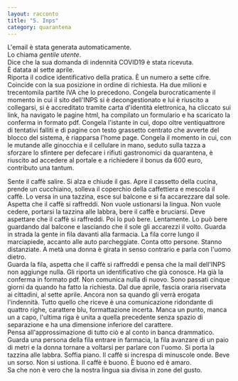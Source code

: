 ```yaml
---
layout: racconto
title: "5. Inps"
category: quarantena
---
```


L'email è stata generata automaticamente.  
Lo chiama *gentile utente*.  
Dice che la sua domanda di indennità COVID19 è stata ricevuta.  
È datata al sette aprile.  
Riporta il codice identificativo della pratica. È un numero a sette cifre. Coincide con la sua posizione in ordine di richiesta. Ha due milioni e trecentomila partite IVA che lo precedono. Congela burocraticamente il momento in cui il sito dell'INPS si è decongestionato e lui è riuscito a collegarsi, si è accreditato tramite carta d'identità elettronica, ha cliccato sui link, ha navigato le pagine html, ha compilato un formulario e ha scaricato la conferma in formato pdf. Congela l'istante in cui, dopo oltre ventiquattrore di tentativi falliti e di pagine con testo grassetto centrato che avverte del blocco del sistema, è riapparsa l'home page. Congela il momento in cui, con le mutande alle ginocchia e il cellulare in mano, seduto sulla tazza a sforzare lo sfintere per defecare i rifiuti gastronomici da quarantena, è riuscito ad accedere al portale e a richiedere il bonus da 600 euro, contributo una tantum.  
  
Sente il caffè salire. Si alza e chiude il gas. Apre il cassetto della cucina, prende un cucchiaino, solleva il coperchio della caffettiera e mescola il caffè. Lo versa in una tazzina, esce sul balcone e si fa accarezzare dal sole. Aspetta che il caffè si raffreddi. Non vuole ustionarsi la lingua. Non vuole cedere, portarsi la tazzina alle labbra, bere il caffè e bruciarsi. Deve aspettare che il caffè si raffreddi. Poi lo può bere. Lentamente. Lo può bere guardando dal balcone e lasciando che il sole gli accarezzi il volto. Guarda in strada la gente in fila davanti alla farmacia. La fila corre lungo il marciapiede, accanto alle auto parcheggiate. Conta otto persone. Stanno distanziate. A metà una donna è girata in senso contrario e parla con l'uomo dietro.  
Guarda la fila, aspetta che il caffè si raffreddi e pensa che la mail dell'INPS non aggiunge nulla. Gli riporta un identificativo che già conosce. Ha già la conferma in formato pdf. Non comunica nulla di nuovo. Sono passati cinque giorni da quando ha fatto la richiesta. Dal due aprile, fascia oraria riservata ai cittadini, al sette aprile. Ancora non sa quando gli verrà erogata l'indennità. Tutto quello che riceve è una comunicazione ridondante di quattro righe, carattere blu, formattazione incerta. Manca un punto, manca un a capo, l'ultima riga è unita a quella precedente senza spazio di separazione e ha una dimensione inferiore del carattere.  
Pensa all'approssimazione di tutto ciò e al conto in banca drammatico. Guarda una persona della fila entrare in farmacia, la fila avanzare di un paio di metri e la donna tornare a voltarsi per parlare con l'uomo. Si porta la tazzina alle labbra. Soffia piano. Il caffè si increspa di minuscole onde. Beve un sorso. Non si ustiona. Il caffè è buono. È buono ed è amaro.  
Sa che non è vero che la nostra lingua sia divisa in zone del gusto.
